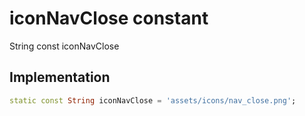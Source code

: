 


# iconNavClose constant







String const iconNavClose
  







## Implementation

```dart
static const String iconNavClose = 'assets/icons/nav_close.png';
```







